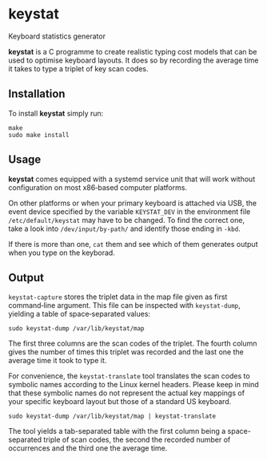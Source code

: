 # keystat
Keyboard statistics generator

**keystat** is a C programme to create realistic typing cost models that can be used to optimise keyboard layouts. It does so by recording the average time it takes to type a triplet of key scan codes.

## Installation
To install **keystat** simply run:

```
make
sudo make install
```

## Usage
**keystat** comes equipped with a systemd service unit that will work without configuration on most x86‐based computer platforms.

On other platforms or when your primary keyboard is attached via USB, the event device specified by the variable `KEYSTAT_DEV` in the environment file `/etc/default/keystat` may have to be changed. To find the correct one, take a look into `/dev/input/by-path/` and identify those ending in `-kbd`.

If there is more than one, `cat` them and see which of them generates output when you type on the keyborad.

## Output
`keystat-capture` stores the triplet data in the map file given as first command‐line argument. This file can be inspected with `keystat‐dump`, yielding a table of space‐separated values:

```
sudo keystat-dump /var/lib/keystat/map
```

The first three columns are the scan codes of the triplet. The fourth column gives the number of times this triplet was recorded and the last one the average time it took to type it.

For convenience, the `keystat-translate` tool translates the scan codes to symbolic names according to the Linux kernel headers.
Please keep in mind that these symbolic names do not represent the actual key mappings of your specific keyboard layout but those of a standard US keyboard.

```
sudo keystat-dump /var/lib/keystat/map | keystat-translate
```

The tool yields a tab-separated table with the first column being a space-separated triple of scan codes, the second the recorded number of occurrences and the third one the average time.
